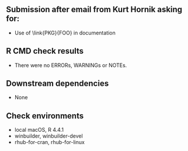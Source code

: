 ## Submission after email from Kurt Hornik asking for:
* Use of \link{PKG}{FOO} in documentation

## R CMD check results
* There were no ERRORs, WARNINGs or NOTEs.

## Downstream dependencies
* None

## Check environments
* local macOS, R 4.4.1
* winbuilder, winbuilder-devel
* rhub-for-cran, rhub-for-linux
